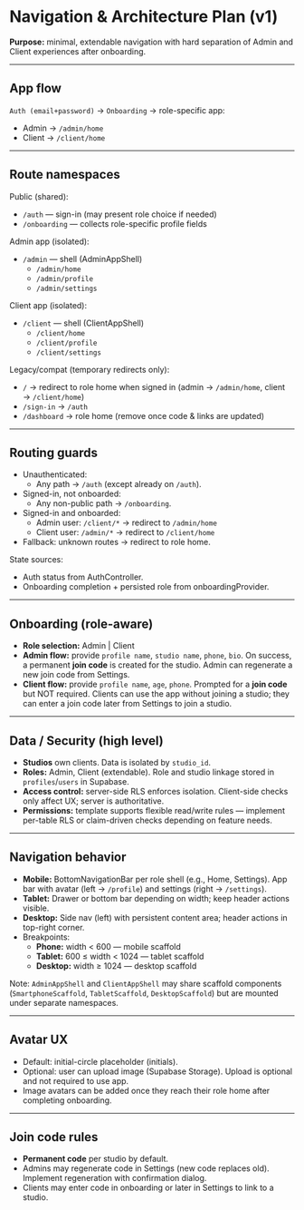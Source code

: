 # Navigation & Architecture Plan (v1)

**Purpose:** minimal, extendable navigation with hard separation of Admin and Client experiences after onboarding.

---

## App flow

`Auth (email+password)` → `Onboarding` → role-specific app:

- Admin → `/admin/home`
- Client → `/client/home`

---

## Route namespaces

Public (shared):

- `/auth` — sign-in (may present role choice if needed)
- `/onboarding` — collects role-specific profile fields

Admin app (isolated):

- `/admin` — shell (AdminAppShell)
  - `/admin/home`
  - `/admin/profile`
  - `/admin/settings`

Client app (isolated):

- `/client` — shell (ClientAppShell)
  - `/client/home`
  - `/client/profile`
  - `/client/settings`

Legacy/compat (temporary redirects only):

- `/` → redirect to role home when signed in (admin → `/admin/home`, client → `/client/home`)
- `/sign-in` → `/auth`
- `/dashboard` → role home (remove once code & links are updated)

---

## Routing guards

- Unauthenticated:
  - Any path → `/auth` (except already on `/auth`).
- Signed-in, not onboarded:
  - Any non-public path → `/onboarding`.
- Signed-in and onboarded:
  - Admin user: `/client/*` → redirect to `/admin/home`
  - Client user: `/admin/*` → redirect to `/client/home`
- Fallback: unknown routes → redirect to role home.

State sources:

- Auth status from AuthController.
- Onboarding completion + persisted role from onboardingProvider.

---

## Onboarding (role-aware)

- **Role selection:** Admin | Client
- **Admin flow:** provide `profile name`, `studio name`, `phone`, `bio`. On success, a permanent **join code** is created for the studio. Admin can regenerate a new join code from Settings.
- **Client flow:** provide `profile name`, `age`, `phone`. Prompted for a **join code** but NOT required. Clients can use the app without joining a studio; they can enter a join code later from Settings to join a studio.

---

## Data / Security (high level)

- **Studios** own clients. Data is isolated by `studio_id`.
- **Roles:** Admin, Client (extendable). Role and studio linkage stored in `profiles`/`users` in Supabase.
- **Access control:** server-side RLS enforces isolation. Client-side checks only affect UX; server is authoritative.
- **Permissions:** template supports flexible read/write rules — implement per-table RLS or claim-driven checks depending on feature needs.

---

## Navigation behavior

- **Mobile:** BottomNavigationBar per role shell (e.g., Home, Settings). App bar with avatar (left → `/profile`) and settings (right → `/settings`).
- **Tablet:** Drawer or bottom bar depending on width; keep header actions visible.
- **Desktop:** Side nav (left) with persistent content area; header actions in top-right corner.
- Breakpoints:
  - **Phone:** width < 600 — mobile scaffold
  - **Tablet:** 600 ≤ width < 1024 — tablet scaffold
  - **Desktop:** width ≥ 1024 — desktop scaffold

Note: `AdminAppShell` and `ClientAppShell` may share scaffold components (`SmartphoneScaffold`, `TabletScaffold`, `DesktopScaffold`) but are mounted under separate namespaces.

---

## Avatar UX

- Default: initial-circle placeholder (initials).
- Optional: user can upload image (Supabase Storage). Upload is optional and not required to use app.
- Image avatars can be added once they reach their role home after completing onboarding.

---

## Join code rules

- **Permanent code** per studio by default.
- Admins may regenerate code in Settings (new code replaces old). Implement regeneration with confirmation dialog.
- Clients may enter code in onboarding or later in Settings to link to a studio.
